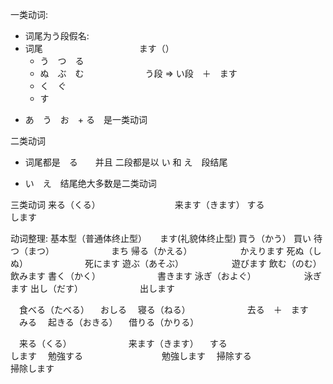 一类动词:
- 词尾为う段假名:
- 词尾　　　　　　　　　　　ます（）
  - う　つ　る
  - ぬ　ぶ　む　　　　　　　う段 => い段　＋　ます
  - く　ぐ
  - す
* あ　う　お　+ る　是一类动词


二类动词
- 词尾都是　る　　并且  二段都是以 い 和 え　段结尾
* い　え　结尾绝大多数是二类动词



三类动词
来る（くる）　　　　　　　　　来ます（きます）
する　　　　　　　　　　　　　します




  动词整理:
  基本型（普通体终止型）　　ます(礼貌体终止型)
  買う（かう）            買い
  待つ（まつ）　　　　　　　まち
  帰る（かえる）　　　　　　かえります
  死ぬ（しぬ）　　　　　　　死にます
  遊ぶ（あそぶ）　　　　　　遊びます
  飲む（のむ）　　　　　　　飲みます
  書く（かく）　　　　　　　書きます
  泳ぎ（およぐ）　　　　　　泳ぎます
  出し（だす）　　　　　　　出します



　食べる（たべる）
　おしる
　寝る（ねる）　　　　　　　去る　＋　ます
　みる
　起きる（おきる）
　借りる（かりる）



　来る（くる）　　　　　　　来ます（きます）
　する　　　　　　　　　　　します
　勉強する　　　　　　　　　勉強します
　掃除する　　　　　　　　　掃除します